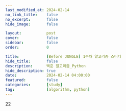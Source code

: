 ```yaml
---
last_modified_at: 2024-02-14
no_link_title:    false 
no_excerpt:       false 
hide_image:       false

layout:           post
cover:            false
sidebar:          false
order:            0      

title:            [Before JUNGLE] 1주차 알고리즘 스터디
hide_title:       false
description:      백준 알고리즘_Python
hide_description: true
date:             2024-02-14 04:00:00
featured:         false
categories:       [study]
tag:              [algorithm, python]
---
```


22